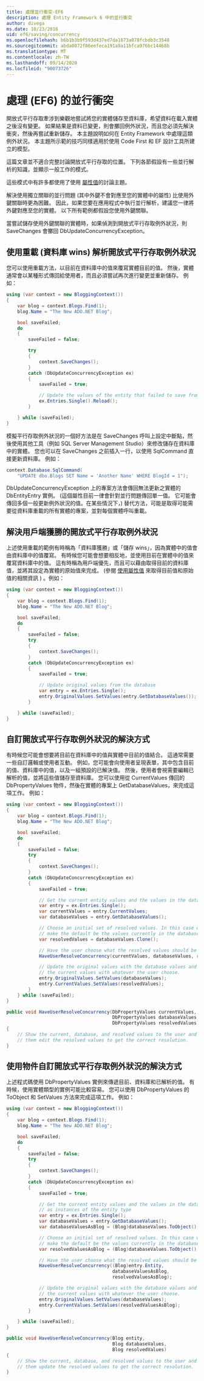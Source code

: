 ```yaml
---
title: 處理並行衝突-EF6
description: 處理 Entity Framework 6 中的並行衝突
author: divega
ms.date: 10/23/2016
uid: ef6/saving/concurrency
ms.openlocfilehash: b6b1b3b9f593d437ed7da1873a878fcbdb3c3548
ms.sourcegitcommit: abda0872f86eefeca191a9a11bfca976bc14468b
ms.translationtype: MT
ms.contentlocale: zh-TW
ms.lasthandoff: 09/14/2020
ms.locfileid: "90073726"
---
```

# <a name="handling-concurrency-conflicts-ef6"></a>處理 (EF6) 的並行衝突

開放式平行存取牽涉到樂觀地嘗試將您的實體儲存至資料庫，希望資料在載入實體之後沒有變更。 如果結果是資料已變更，則會擲回例外狀況，而且您必須先解決衝突，然後再嘗試重新儲存。 本主題說明如何在 Entity Framework 中處理這類例外狀況。 本主題所示範的技巧同樣適用於使用 Code First 和 EF 設計工具所建立的模型。  

這篇文章並不適合完整討論開放式平行存取的位置。 下列各節假設有一些並行解析的知識，並顯示一般工作的模式。  

這些模式中有許多都使用了使用 [屬性值](xref:ef6/saving/change-tracking/property-values)的討論主題。  

解決使用獨立關聯的並行問題 (其中外鍵不會對應至您的實體中的屬性) 比使用外鍵關聯時更為困難。 因此，如果您要在應用程式中執行並行解析，建議您一律將外鍵對應至您的實體。 以下所有範例都假設您使用外鍵關聯。  

當嘗試儲存使用外鍵關聯的實體時，如果偵測到開放式平行存取例外狀況，則 SaveChanges 會擲回 DbUpdateConcurrencyException。  

## <a name="resolving-optimistic-concurrency-exceptions-with-reload-database-wins"></a>使用重載 (資料庫 wins) 解析開放式平行存取例外狀況  

您可以使用重載方法，以目前在資料庫中的值來覆寫實體目前的值。 然後，實體通常會以某種形式傳回給使用者，而且必須嘗試再次進行變更並重新儲存。 例如：  

``` csharp
using (var context = new BloggingContext())
{
    var blog = context.Blogs.Find(1);
    blog.Name = "The New ADO.NET Blog";

    bool saveFailed;
    do
    {
        saveFailed = false;

        try
        {
            context.SaveChanges();
        }
        catch (DbUpdateConcurrencyException ex)
        {
            saveFailed = true;

            // Update the values of the entity that failed to save from the store
            ex.Entries.Single().Reload();
        }

    } while (saveFailed);
}
```  

模擬平行存取例外狀況的一個好方法是在 SaveChanges 呼叫上設定中斷點，然後使用其他工具（例如 SQL Server Management Studio）來修改儲存在資料庫中的實體。 您也可以在 SaveChanges 之前插入一行，以使用 SqlCommand 直接更新資料庫。 例如：  

``` csharp
context.Database.SqlCommand(
    "UPDATE dbo.Blogs SET Name = 'Another Name' WHERE BlogId = 1");
```  

DbUpdateConcurrencyException 上的專案方法會傳回無法更新之實體的 DbEntityEntry 實例。  (這個屬性目前一律會針對並行問題傳回單一值。 它可能會傳回多個一般更新例外狀況的值。在某些情況下，) 替代方法，可能是取得可能需要從資料庫重載的所有實體的專案，並對每個實體呼叫重載。  

## <a name="resolving-optimistic-concurrency-exceptions-as-client-wins"></a>解決用戶端獲勝的開放式平行存取例外狀況  

上述使用重載的範例有時稱為「資料庫獲勝」或「儲存 wins」，因為實體中的值會由資料庫中的值覆寫。 有時候您可能會想要相反地，並使用目前在實體中的值來覆寫資料庫中的值。 這有時稱為用戶端優先，而且可以藉由取得目前的資料庫值，並將其設定為實體的原始值來完成。  (參閱 [使用屬性值](xref:ef6/saving/change-tracking/property-values) 來取得目前值和原始值的相關資訊 ) 。例如：  

``` csharp
using (var context = new BloggingContext())
{
    var blog = context.Blogs.Find(1);
    blog.Name = "The New ADO.NET Blog";

    bool saveFailed;
    do
    {
        saveFailed = false;
        try
        {
            context.SaveChanges();
        }
        catch (DbUpdateConcurrencyException ex)
        {
            saveFailed = true;

            // Update original values from the database
            var entry = ex.Entries.Single();
            entry.OriginalValues.SetValues(entry.GetDatabaseValues());
        }

    } while (saveFailed);
}
```  

## <a name="custom-resolution-of-optimistic-concurrency-exceptions"></a>自訂開放式平行存取例外狀況的解決方式  

有時候您可能會想要將目前在資料庫中的值與實體中目前的值結合。 這通常需要一些自訂邏輯或使用者互動。 例如，您可能會向使用者呈現表單，其中包含目前的值、資料庫中的值，以及一組預設的已解決值。 然後，使用者會視需要編輯已解析的值，並將這些值儲存至資料庫。 您可以使用從 CurrentValues 傳回的 DbPropertyValues 物件，然後在實體的專案上 GetDatabaseValues，來完成這項工作。 例如：  

``` csharp
using (var context = new BloggingContext())
{
    var blog = context.Blogs.Find(1);
    blog.Name = "The New ADO.NET Blog";

    bool saveFailed;
    do
    {
        saveFailed = false;
        try
        {
            context.SaveChanges();
        }
        catch (DbUpdateConcurrencyException ex)
        {
            saveFailed = true;

            // Get the current entity values and the values in the database
            var entry = ex.Entries.Single();
            var currentValues = entry.CurrentValues;
            var databaseValues = entry.GetDatabaseValues();

            // Choose an initial set of resolved values. In this case we
            // make the default be the values currently in the database.
            var resolvedValues = databaseValues.Clone();

            // Have the user choose what the resolved values should be
            HaveUserResolveConcurrency(currentValues, databaseValues, resolvedValues);

            // Update the original values with the database values and
            // the current values with whatever the user choose.
            entry.OriginalValues.SetValues(databaseValues);
            entry.CurrentValues.SetValues(resolvedValues);
        }
    } while (saveFailed);
}

public void HaveUserResolveConcurrency(DbPropertyValues currentValues,
                                       DbPropertyValues databaseValues,
                                       DbPropertyValues resolvedValues)
{
    // Show the current, database, and resolved values to the user and have
    // them edit the resolved values to get the correct resolution.
}
```  

## <a name="custom-resolution-of-optimistic-concurrency-exceptions-using-objects"></a>使用物件自訂開放式平行存取例外狀況的解決方式  

上述程式碼使用 DbPropertyValues 實例來傳遞目前、資料庫和已解析的值。 有時候，使用實體類型的實例可能比較容易。 您可以使用 DbPropertyValues 的 ToObject 和 SetValues 方法來完成這項工作。 例如：  

``` csharp
using (var context = new BloggingContext())
{
    var blog = context.Blogs.Find(1);
    blog.Name = "The New ADO.NET Blog";

    bool saveFailed;
    do
    {
        saveFailed = false;
        try
        {
            context.SaveChanges();
        }
        catch (DbUpdateConcurrencyException ex)
        {
            saveFailed = true;

            // Get the current entity values and the values in the database
            // as instances of the entity type
            var entry = ex.Entries.Single();
            var databaseValues = entry.GetDatabaseValues();
            var databaseValuesAsBlog = (Blog)databaseValues.ToObject();

            // Choose an initial set of resolved values. In this case we
            // make the default be the values currently in the database.
            var resolvedValuesAsBlog = (Blog)databaseValues.ToObject();

            // Have the user choose what the resolved values should be
            HaveUserResolveConcurrency((Blog)entry.Entity,
                                       databaseValuesAsBlog,
                                       resolvedValuesAsBlog);

            // Update the original values with the database values and
            // the current values with whatever the user choose.
            entry.OriginalValues.SetValues(databaseValues);
            entry.CurrentValues.SetValues(resolvedValuesAsBlog);
        }

    } while (saveFailed);
}

public void HaveUserResolveConcurrency(Blog entity,
                                       Blog databaseValues,
                                       Blog resolvedValues)
{
    // Show the current, database, and resolved values to the user and have
    // them update the resolved values to get the correct resolution.
}
```  
